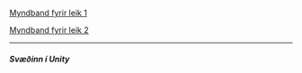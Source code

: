 [Myndband fyrir leik 1](https://youtu.be/fcxtkygbE-A)

[Myndband fyrir leik 2](mbl.is)

---------
##### Svæðinn í Unity
